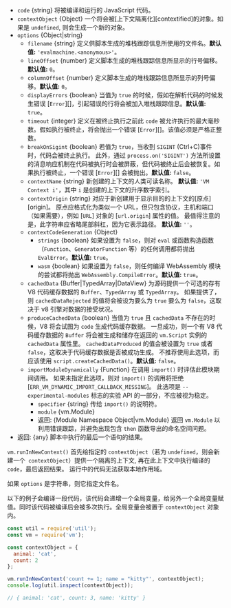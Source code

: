 <!-- YAML
added: v0.3.1
changes:
  - version: v10.0.0
    pr-url: https://github.com/nodejs/node/pull/19016
    description: The `contextCodeGeneration` option is supported now.
  - version: v6.3.0
    pr-url: https://github.com/nodejs/node/pull/6635
    description: The `breakOnSigint` option is supported now.
-->

* `code` {string} 将被编译和运行的 JavaScript 代码。
* `contextObject` {Object} 一个将会被[上下文隔离化][contextified]的对象。如果是 `undefined`, 则会生成一个新的对象。
* `options` {Object|string}
  * `filename` {string} 定义供脚本生成的堆栈跟踪信息所使用的文件名。**默认值:** `'evalmachine.<anonymous>'`。
  * `lineOffset` {number} 定义脚本生成的堆栈跟踪信息所显示的行号偏移。**默认值:** `0`。
  * `columnOffset` {number} 定义脚本生成的堆栈跟踪信息所显示的列号偏移。**默认值:** `0`。
  * `displayErrors` {boolean} 当值为 `true` 的时候，假如在解析代码的时候发生错误 [`Error`][]，引起错误的行将会被加入堆栈跟踪信息。**默认值:** `true`。
  * `timeout` {integer} 定义在被终止执行之前此 `code` 被允许执行的最大毫秒数。假如执行被终止，将会抛出一个错误 [`Error`][]。该值必须是严格正整数。
  * `breakOnSigint` {boolean} 若值为 `true`，当收到 `SIGINT` (Ctrl+C)事件时，代码会被终止执行。
     此外，通过 `process.on('SIGINT')` 方法所设置的消息响应机制在代码被执行时会被屏蔽，但代码被终止后会被恢复。如果执行被终止，一个错误 [`Error`][] 会被抛出。**默认值:** `false`。
  * `contextName` {string} 新创建的上下文的人类可读名称。 **默认值:** `'VM Context i'`，其中 `i` 是创建的上下文的升序数字索引。
  * `contextOrigin` {string} 对应于新创建用于显示目的的上下文的[原点][origin]。 
    原点应格式化为类似一个 URL，但只包含协议，主机和端口（如果需要），例如 [`URL`] 对象的 [`url.origin`] 属性的值。 最值得注意的是，此字符串应省略尾部斜杠，因为它表示路径。 **默认值:** `''`。
  * `contextCodeGeneration` {Object}
    * `strings` {boolean} 如果设置为 `false`，则对 `eval` 或函数构造函数（`Function`、`GeneratorFunction` 等）的任何调用都将抛出 `EvalError`。**默认值:** `true`。
    * `wasm` {boolean} 如果设置为 `false`，则任何编译 WebAssembly 模块的尝试都将抛出 `WebAssembly.CompileError`。**默认值:** `true`。
  * `cachedData` {Buffer|TypedArray|DataView} 为源码提供一个可选的存有 V8 代码缓存数据的 `Buffer`、`TypedArray` 或 `TypedArray`。
    如果提供了，则 `cachedDataRejected` 的值将会被设为要么为 `true` 要么为 `false`，这取决于 v8 引擎对数据的接受状况。
  * `produceCachedData` {boolean} 当值为 `true` 且 `cachedData` 不存在的时候，V8 将会试图为 `code` 生成代码缓存数据。
    一旦成功，则一个有 V8 代码缓存数据的 `Buffer` 将会被生成和储存在返回的 `vm.Script` 实例的 `cachedData` 属性里。
    `cachedDataProduced` 的值会被设置为 `true` 或者 `false`，这取决于代码缓存数据是否被成功生成。
    不推荐使用此选项，而应该使用 `script.createCachedData()`。**默认值:** `false`。
  * `importModuleDynamically` {Function} 在调用 `import()` 时评估此模块期间调用。 
    如果未指定此选项，则对 `import()` 的调用将拒绝 [`ERR_VM_DYNAMIC_IMPORT_CALLBACK_MISSING`]。 
    此选项是 `--experimental-modules` 标志的实验 API 的一部分，不应被视为稳定。
     * `specifier` {string} 传给 `import()` 的说明符。
     * `module` {vm.Module}
     * 返回: {Module Namespace Object|vm.Module} 返回 `vm.Module` 以利用错误跟踪，并避免出现包含 `then` 函数导出的命名空间问题。
* 返回: {any} 脚本中执行的最后一个语句的结果。

`vm.runInNewContext()` 首先给指定的 `contextObject`（若为 `undefined`，则会新建一个` contextObject`）提供一个隔离的上下文, 再在此上下文中执行编译的 `code`，最后返回结果。
运行中的代码无法获取本地作用域。

如果 `options` 是字符串，则它指定文件名。

以下的例子会编译一段代码，该代码会递增一个全局变量，给另外一个全局变量赋值。同时该代码被编译后会被多次执行。全局变量会被置于 `contextObject` 对象内。

```js
const util = require('util');
const vm = require('vm');

const contextObject = {
  animal: 'cat',
  count: 2
};

vm.runInNewContext('count += 1; name = "kitty"', contextObject);
console.log(util.inspect(contextObject));

// { animal: 'cat', count: 3, name: 'kitty' }
```


